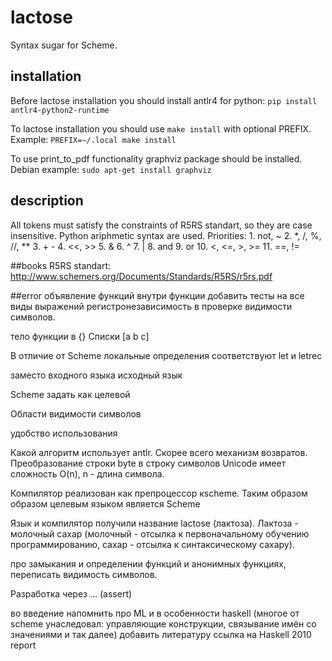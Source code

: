 # lactose
Syntax sugar for Scheme.

## installation
Before lactose installation you should install antlr4 for python:
`pip install antlr4-python2-runtime`

To lactose installation you should use `make install` with optional PREFIX.
Example: `PREFIX=~/.local make install`

To use print_to_pdf functionality graphviz package should be installed.
Debian example: `sudo apt-get install graphviz`

## description
All tokens must satisfy the constraints of R5RS standart, so they are case insensitive.
Python ariphmetic syntax are used. 
Priorities:
    1. not, ~
    2. *, /, %, //, **
    3. + -
    4. <<, >>
    5. &
    6. ^
    7. |
    8. and
    9. or
    10. <, <=, >, >=
    11. ==, !=


##books
R5RS standart: http://www.schemers.org/Documents/Standards/R5RS/r5rs.pdf

##error
объявление функций внутри функции
добавить тесты на все виды выражений
регистронезависимость в проверке видимости символов.

тело функции в {}
Списки [a b c]

В отличие от Scheme локальные определения соответствуют let и letrec

заместо входного языка исходный язык

Scheme задать как целевой

Области видимости символов

удобство использования

Какой алгоритм использует antlr.
Скорее всего механизм возвратов.
Преобразование строки byte в строку символов Unicode имеет сложность O(n), n - длина символа.

Компилятор реализован как препроцессор кscheme. Таким образом образом целевым языком является Scheme

Язык и компилятор получили название lactose (лактоза). Лактоза - молочный сахар (молочный - отсылка к первоначальному обучению программированию, сахар - отсылка к синтаксическому сахару).

про замыкания и определении функций и анонимных функциях, переписать видимость символов.

Разработка через ... (assert)

во введение напомнить про ML и в особенности haskell (многое от scheme унаследовал: управляющие конструкции, связывание имён со значениями и так далее)
добавить литературу ссылка на Haskell 2010 report